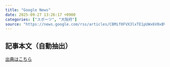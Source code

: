 ```yaml
---
title: "Google News"
date: 2025-09-27 13:26:17 +0900
categories: ["スポーツ", "大阪府"]
source: "https://news.google.com/rss/articles/CBMif0FVX3lxTE1pUWx6V0xBVjFMXzJrU1YwOHFWdDRFczRDZ3JpdTJBVWs2TWwzdU9xSDZzcWJ4SXp2TlJ2SGFGNFVvUFl4VWxFNk95UE9PdkZUTWg3UW1qeVkyM28zdlktYVJvZDR5WnJxaTAydHQ1ZHBadjZxeWF3dF9UWkpfTjA?oc=5"
---
```


## 記事本文（自動抽出）
<body class="y0K44d EA71Tc" id="readabilityBody"></body>

[出典はこちら](https://news.google.com/rss/articles/CBMif0FVX3lxTE1pUWx6V0xBVjFMXzJrU1YwOHFWdDRFczRDZ3JpdTJBVWs2TWwzdU9xSDZzcWJ4SXp2TlJ2SGFGNFVvUFl4VWxFNk95UE9PdkZUTWg3UW1qeVkyM28zdlktYVJvZDR5WnJxaTAydHQ1ZHBadjZxeWF3dF9UWkpfTjA?oc=5)
